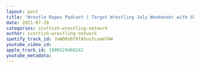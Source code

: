 ```yaml
---
layout: post
title: "Wrestle Ropes Podcast | Target Wrestling July Weekender with Shady Nattrass"
date: 2021-07-20
categories: scottish-wrestling-network
author: scottish-wrestling-network
spotify_track_id: 7wWO0vBf8fAhuufcowmT4W
youtube_video_id: 
apple_track_id: 1000529488242
youtube_metadata: 
---
```

